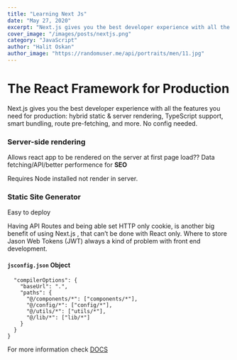 ```yaml
---
title: "Learning Next Js"
date: "May 27, 2020"
excerpt: "Next.js gives you the best developer experience with all the features you need for production"
cover_image: "/images/posts/nextjs.png"
category: "JavaScript"
author: "Halit Oskan"
author_image: "https://randomuser.me/api/portraits/men/11.jpg"
---
```


<!-- Markdow generator - https://jaspervdj.be/lorem-markdownum/ -->

# The React Framework for Production

Next.js gives you the best developer experience with all the features you need for production: hybrid static & server rendering, TypeScript support, smart bundling, route pre-fetching, and more. No config needed.

### Server-side rendering

Allows react app to be rendered on the server at first page load??
Data fetching/API/better performence for **SEO**

Requires Node installed not render in server.

### Static Site Generator

Easy to deploy

Having API Routes and being able set HTTP only cookie, is another big benefit of using Next.js , that can’t be done with React only. Where to store Jason Web Tokens (JWT) always a kind of problem with front end development.

#### `jsconfig.json` Object

```
  "compilerOptions": {
    "baseUrl": ".",
    "paths": {
      "@/components/*": ["components/*"],
      "@/config/*": ["config/*"],
      "@/utils/*": ["utils/*"],
      "@/lib/*": ["lib/*"]
    }
  }
}
```

For more information check [DOCS](https://nextjs.org/)
